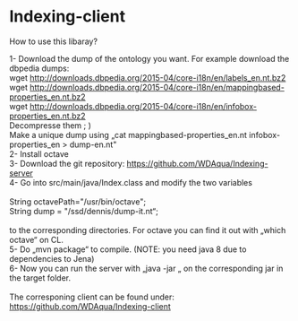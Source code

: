 # Indexing-client
How to use this libaray?

1- Download the dump of the ontology you want. For example download the dbpedia dumps: <br />
  wget http://downloads.dbpedia.org/2015-04/core-i18n/en/labels_en.nt.bz2 <br />
  wget http://downloads.dbpedia.org/2015-04/core-i18n/en/mappingbased-properties_en.nt.bz2 <br />
  wget http://downloads.dbpedia.org/2015-04/core-i18n/en/infobox-properties_en.nt.bz2 <br />
  Decompresse them ; ) <br />
  Make a unique dump using „cat mappingbased-properties_en.nt infobox-properties_en > dump-en.nt" <br />
2- Install octave <br />
3- Download the git repository: https://github.com/WDAqua/Indexing-server <br />
4- Go into src/main/java/Index.class and modify the two variables <br />
<br />
       String octavePath="/usr/bin/octave"; <br />
       String dump = "/ssd/dennis/dump-it.nt“; <br />
<br />
to the corresponding directories. For octave you can find it out with „which octave“ on CL. <br />
5- Do „mvn package“ to compile. (NOTE: you need java 8 due to dependencies to Jena) <br />
6- Now you can run the server with „java -jar „ on the corresponding jar in the target folder. <br />
<br />
The corresponing client can be found under: <br />
https://github.com/WDAqua/Indexing-client <br />
